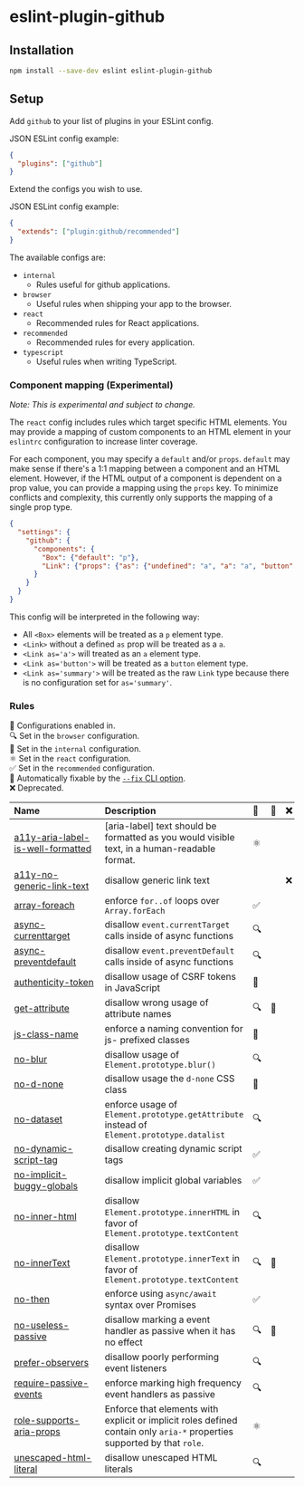 # eslint-plugin-github

## Installation

```sh
npm install --save-dev eslint eslint-plugin-github
```

## Setup

Add `github` to your list of plugins in your ESLint config.

JSON ESLint config example:

```json
{
  "plugins": ["github"]
}
```

Extend the configs you wish to use.

JSON ESLint config example:

```json
{
  "extends": ["plugin:github/recommended"]
}
```

The available configs are:

- `internal`
  - Rules useful for github applications.
- `browser`
  - Useful rules when shipping your app to the browser.
- `react`
  - Recommended rules for React applications.
- `recommended`
  - Recommended rules for every application.
- `typescript`
  - Useful rules when writing TypeScript.

### Component mapping (Experimental)

_Note: This is experimental and subject to change._

The `react` config includes rules which target specific HTML elements. You may provide a mapping of custom components to an HTML element in your `eslintrc` configuration to increase linter coverage.

For each component, you may specify a `default` and/or `props`. `default` may make sense if there's a 1:1 mapping between a component and an HTML element. However, if the HTML output of a component is dependent on a prop value, you can provide a mapping using the `props` key. To minimize conflicts and complexity, this currently only supports the mapping of a single prop type.

```json
{
  "settings": {
    "github": {
      "components": {
        "Box": {"default": "p"},
        "Link": {"props": {"as": {"undefined": "a", "a": "a", "button": "button"}}}
      }
    }
  }
}
```

This config will be interpreted in the following way:

- All `<Box>` elements will be treated as a `p` element type.
- `<Link>` without a defined `as` prop will be treated as a `a`.
- `<Link as='a'>` will treated as an `a` element type.
- `<Link as='button'>` will be treated as a `button` element type.
- `<Link as='summary'>` will be treated as the raw `Link` type because there is no configuration set for `as='summary'`.

### Rules

<!-- begin auto-generated rules list -->

💼 Configurations enabled in.\
🔍 Set in the `browser` configuration.\
🔐 Set in the `internal` configuration.\
⚛️ Set in the `react` configuration.\
✅ Set in the `recommended` configuration.\
🔧 Automatically fixable by the [`--fix` CLI option](https://eslint.org/docs/user-guide/command-line-interface#--fix).\
❌ Deprecated.

| Name                                                                     | Description                                                                                                              | 💼 | 🔧 | ❌  |
| :----------------------------------------------------------------------- | :----------------------------------------------------------------------------------------------------------------------- | :- | :- | :- |
| [a11y-aria-label-is-well-formatted](docs/rules/a11y-aria-label-is-well-formatted.md) | [aria-label] text should be formatted as you would visible text, in a human-readable format.                             | ⚛️ |    |    |
| [a11y-no-generic-link-text](docs/rules/a11y-no-generic-link-text.md)     | disallow generic link text                                                                                               |    |    | ❌  |
| [array-foreach](docs/rules/array-foreach.md)                             | enforce `for..of` loops over `Array.forEach`                                                                             | ✅  |    |    |
| [async-currenttarget](docs/rules/async-currenttarget.md)                 | disallow `event.currentTarget` calls inside of async functions                                                           | 🔍 |    |    |
| [async-preventdefault](docs/rules/async-preventdefault.md)               | disallow `event.preventDefault` calls inside of async functions                                                          | 🔍 |    |    |
| [authenticity-token](docs/rules/authenticity-token.md)                   | disallow usage of CSRF tokens in JavaScript                                                                              | 🔐 |    |    |
| [get-attribute](docs/rules/get-attribute.md)                             | disallow wrong usage of attribute names                                                                                  | 🔍 | 🔧 |    |
| [js-class-name](docs/rules/js-class-name.md)                             | enforce a naming convention for js- prefixed classes                                                                     | 🔐 |    |    |
| [no-blur](docs/rules/no-blur.md)                                         | disallow usage of `Element.prototype.blur()`                                                                             | 🔍 |    |    |
| [no-d-none](docs/rules/no-d-none.md)                                     | disallow usage the `d-none` CSS class                                                                                    | 🔐 |    |    |
| [no-dataset](docs/rules/no-dataset.md)                                   | enforce usage of `Element.prototype.getAttribute` instead of `Element.prototype.datalist`                                | 🔍 |    |    |
| [no-dynamic-script-tag](docs/rules/no-dynamic-script-tag.md)             | disallow creating dynamic script tags                                                                                    | ✅  |    |    |
| [no-implicit-buggy-globals](docs/rules/no-implicit-buggy-globals.md)     | disallow implicit global variables                                                                                       | ✅  |    |    |
| [no-inner-html](docs/rules/no-inner-html.md)                             | disallow `Element.prototype.innerHTML` in favor of `Element.prototype.textContent`                                       | 🔍 |    |    |
| [no-innerText](docs/rules/no-innerText.md)                               | disallow `Element.prototype.innerText` in favor of `Element.prototype.textContent`                                       | 🔍 | 🔧 |    |
| [no-then](docs/rules/no-then.md)                                         | enforce using `async/await` syntax over Promises                                                                         | ✅  |    |    |
| [no-useless-passive](docs/rules/no-useless-passive.md)                   | disallow marking a event handler as passive when it has no effect                                                        | 🔍 | 🔧 |    |
| [prefer-observers](docs/rules/prefer-observers.md)                       | disallow poorly performing event listeners                                                                               | 🔍 |    |    |
| [require-passive-events](docs/rules/require-passive-events.md)           | enforce marking high frequency event handlers as passive                                                                 | 🔍 |    |    |
| [role-supports-aria-props](docs/rules/role-supports-aria-props.md)       | Enforce that elements with explicit or implicit roles defined contain only `aria-*` properties supported by that `role`. | ⚛️ |    |    |
| [unescaped-html-literal](docs/rules/unescaped-html-literal.md)           | disallow unescaped HTML literals                                                                                         | 🔍 |    |    |

<!-- end auto-generated rules list -->
